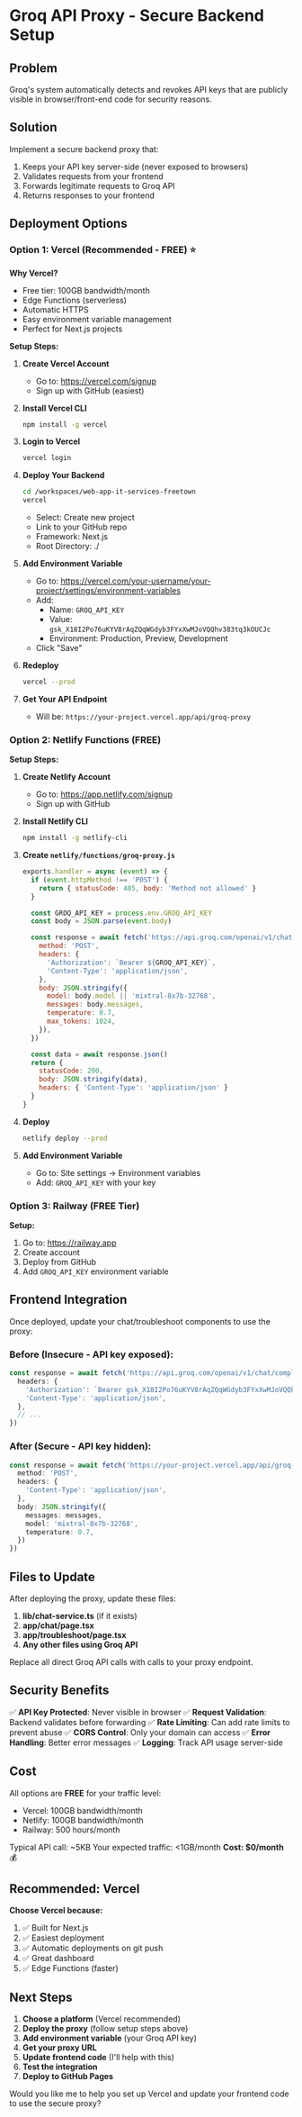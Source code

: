 # Groq API Proxy - Secure Backend Setup

## Problem
Groq's system automatically detects and revokes API keys that are publicly visible in browser/front-end code for security reasons.

## Solution
Implement a secure backend proxy that:
1. Keeps your API key server-side (never exposed to browsers)
2. Validates requests from your frontend
3. Forwards legitimate requests to Groq API
4. Returns responses to your frontend

## Deployment Options

### Option 1: Vercel (Recommended - FREE) ⭐

**Why Vercel?**
- Free tier: 100GB bandwidth/month
- Edge Functions (serverless)
- Automatic HTTPS
- Easy environment variable management
- Perfect for Next.js projects

**Setup Steps:**

1. **Create Vercel Account**
   - Go to: https://vercel.com/signup
   - Sign up with GitHub (easiest)

2. **Install Vercel CLI**
   ```bash
   npm install -g vercel
   ```

3. **Login to Vercel**
   ```bash
   vercel login
   ```

4. **Deploy Your Backend**
   ```bash
   cd /workspaces/web-app-it-services-freetown
   vercel
   ```
   - Select: Create new project
   - Link to your GitHub repo
   - Framework: Next.js
   - Root Directory: ./

5. **Add Environment Variable**
   - Go to: https://vercel.com/your-username/your-project/settings/environment-variables
   - Add:
     - Name: `GROQ_API_KEY`
     - Value: `gsk_X18I2Po76uKYV8rAqZQqWGdyb3FYxXwMJoVQQhv383tq3kOUCJc`
     - Environment: Production, Preview, Development
   - Click "Save"

6. **Redeploy**
   ```bash
   vercel --prod
   ```

7. **Get Your API Endpoint**
   - Will be: `https://your-project.vercel.app/api/groq-proxy`

### Option 2: Netlify Functions (FREE)

**Setup Steps:**

1. **Create Netlify Account**
   - Go to: https://app.netlify.com/signup
   - Sign up with GitHub

2. **Install Netlify CLI**
   ```bash
   npm install -g netlify-cli
   ```

3. **Create `netlify/functions/groq-proxy.js`**
   ```javascript
   exports.handler = async (event) => {
     if (event.httpMethod !== 'POST') {
       return { statusCode: 405, body: 'Method not allowed' }
     }

     const GROQ_API_KEY = process.env.GROQ_API_KEY
     const body = JSON.parse(event.body)

     const response = await fetch('https://api.groq.com/openai/v1/chat/completions', {
       method: 'POST',
       headers: {
         'Authorization': `Bearer ${GROQ_API_KEY}`,
         'Content-Type': 'application/json',
       },
       body: JSON.stringify({
         model: body.model || 'mixtral-8x7b-32768',
         messages: body.messages,
         temperature: 0.7,
         max_tokens: 1024,
       }),
     })

     const data = await response.json()
     return {
       statusCode: 200,
       body: JSON.stringify(data),
       headers: { 'Content-Type': 'application/json' }
     }
   }
   ```

4. **Deploy**
   ```bash
   netlify deploy --prod
   ```

5. **Add Environment Variable**
   - Go to: Site settings → Environment variables
   - Add: `GROQ_API_KEY` with your key

### Option 3: Railway (FREE Tier)

**Setup:**
1. Go to: https://railway.app
2. Create account
3. Deploy from GitHub
4. Add `GROQ_API_KEY` environment variable

## Frontend Integration

Once deployed, update your chat/troubleshoot components to use the proxy:

### Before (Insecure - API key exposed):
```typescript
const response = await fetch('https://api.groq.com/openai/v1/chat/completions', {
  headers: {
    'Authorization': `Bearer gsk_X18I2Po76uKYV8rAqZQqWGdyb3FYxXwMJoVQQhv383tq3kOUCJc`,
    'Content-Type': 'application/json',
  },
  // ...
})
```

### After (Secure - API key hidden):
```typescript
const response = await fetch('https://your-project.vercel.app/api/groq-proxy', {
  method: 'POST',
  headers: {
    'Content-Type': 'application/json',
  },
  body: JSON.stringify({
    messages: messages,
    model: 'mixtral-8x7b-32768',
    temperature: 0.7,
  })
})
```

## Files to Update

After deploying the proxy, update these files:

1. **lib/chat-service.ts** (if it exists)
2. **app/chat/page.tsx**
3. **app/troubleshoot/page.tsx**
4. **Any other files using Groq API**

Replace all direct Groq API calls with calls to your proxy endpoint.

## Security Benefits

✅ **API Key Protected**: Never visible in browser
✅ **Request Validation**: Backend validates before forwarding
✅ **Rate Limiting**: Can add rate limits to prevent abuse
✅ **CORS Control**: Only your domain can access
✅ **Error Handling**: Better error messages
✅ **Logging**: Track API usage server-side

## Cost

All options are **FREE** for your traffic level:
- Vercel: 100GB bandwidth/month
- Netlify: 100GB bandwidth/month
- Railway: 500 hours/month

Typical API call: ~5KB
Your expected traffic: <1GB/month
**Cost: $0/month** 💰

## Recommended: Vercel

**Choose Vercel because:**
1. ✅ Built for Next.js
2. ✅ Easiest deployment
3. ✅ Automatic deployments on git push
4. ✅ Great dashboard
5. ✅ Edge Functions (faster)

## Next Steps

1. **Choose a platform** (Vercel recommended)
2. **Deploy the proxy** (follow setup steps above)
3. **Add environment variable** (your Groq API key)
4. **Get your proxy URL**
5. **Update frontend code** (I'll help with this)
6. **Test the integration**
7. **Deploy to GitHub Pages**

Would you like me to help you set up Vercel and update your frontend code to use the secure proxy?
